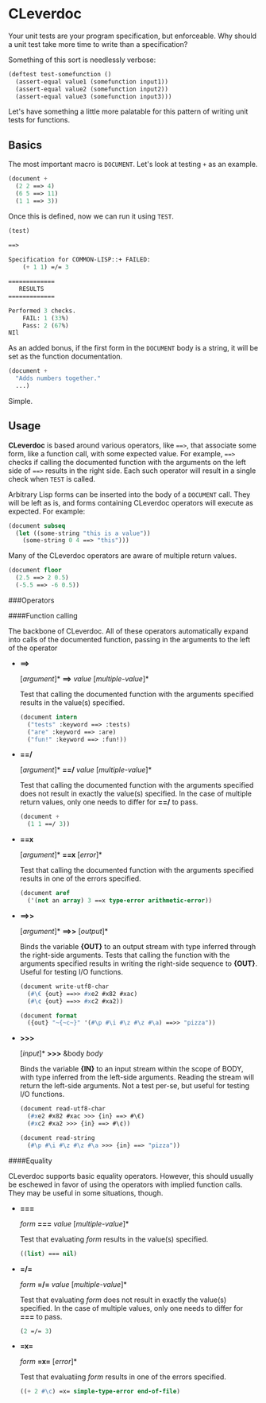 CLeverdoc
=========

Your unit tests are your program specification, but enforceable. Why should a unit test take more time to write than a specification?

Something of this sort is needlessly verbose:

```lisp
(deftest test-somefunction ()
  (assert-equal value1 (somefunction input1))
  (assert-equal value2 (somefunction input2))
  (assert-equal value3 (somefunction input3)))
```

Let's have something a little more palatable for this pattern of writing unit tests for functions.

Basics
------

The most important macro is `DOCUMENT`. Let's look at testing `+` as an example.

```lisp
(document +
  (2 2 ==> 4)
  (6 5 ==> 11)
  (1 1 ==> 3))
```

Once this is defined, now we can run it using `TEST`.

```lisp
(test)

==>
    
Specification for COMMON-LISP::+ FAILED:
    (+ 1 1) =/= 3

=============
   RESULTS
=============

Performed 3 checks.
    FAIL: 1 (33%)
    Pass: 2 (67%)
NIl
```

As an added bonus, if the first form in the `DOCUMENT` body is a string, it will be set as the function documentation.

```lisp
(document +
  "Adds numbers together."
  ...)
```

Simple.

Usage
-----

**CLeverdoc** is based around various operators, like `==>`, that associate some form, like a function call, with some expected value. For example, `==>` checks if calling the documented function with the arguments on the left side of `==>` results in the right side. Each such operator will result in a single check when `TEST` is called.

Arbitrary Lisp forms can be inserted into the body of a `DOCUMENT` call. They will be left as is, and forms containing CLeverdoc operators will execute as expected. For example:

```lisp
(document subseq
  (let ((some-string "this is a value"))
    (some-string 0 4 ==> "this")))
```

Many of the CLeverdoc operators are aware of multiple return values.

```lisp
(document floor
  (2.5 ==> 2 0.5)
  (-5.5 ==> -6 0.5))
```

###Operators

####Function calling

The backbone of CLeverdoc. All of these operators automatically expand into calls of the documented function, passing in the arguments to the left of the operator

+ **==>**

  [*argument*]\* **==>** *value* [*multiple-value*]\*

  Test that calling the documented function with the arguments specified results in the value(s) specified.

  ```lisp
  (document intern
    ("tests" :keyword ==> :tests)
    ("are" :keyword ==> :are)
    ("fun!" :keyword ==> :fun!))
  ```

+ **==/**

  [*argument*]\* **==/** *value* [*multiple-value*]\*

  Test that calling the documented function with the arguments specified does not result in exactly the value(s) specified. In the case of multiple return values, only one needs to differ for **==/** to pass.

  ```lisp
  (document +
    (1 1 ==/ 3))
  ```

+ **==x**

  [*argument*]\* **==x** [*error*]\*

  Test that calling the documented function with the arguments specified results in one of the errors specified.

  ```lisp
  (document aref
    ('(not an array) 3 ==x type-error arithmetic-error))
  ```

+ **==>>**

  [*argument*]\* **==>>** [*output*]\*

  Binds the variable **{OUT}** to an output stream with type inferred through the right-side arguments. Tests that calling the function with the arguments specified results in writing the right-side sequence to **{OUT}**. Useful for testing I/O functions.

  ```lisp
  (document write-utf8-char
    (#\€ {out} ==>> #xe2 #x82 #xac)
    (#\¢ {out} ==>> #xc2 #xa2))

  (document format
    ({out} "~{~c~}" '(#\p #\i #\z #\z #\a) ==>> "pizza"))
  ```

+ **>>>**

  [*input*]\* **>>>** &body *body*

  Binds the variable **{IN}** to an input stream within the scope of BODY, with type inferred from the left-side arguments. Reading the stream will return the left-side arguments. Not a test per-se, but useful for testing I/O functions.

  ```lisp
  (document read-utf8-char
    (#xe2 #x82 #xac >>> {in} ==> #\€)
    (#xc2 #xa2 >>> {in} ==> #\¢))

  (document read-string
    (#\p #\i #\z #\z #\a >>> {in} ==> "pizza"))
  ```    

####Equality

CLeverdoc supports basic equality operators. However, this should usually be eschewed in favor of using the operators with implied function calls. They may be useful in some situations, though.

+ **===**

  *form* **===** *value* [*multiple-value*]\*

  Test that evaluating *form* results in the value(s) specified.

  ```lisp
  ((list) === nil)
  ```
+ **=/=**

  *form* **=/=** *value* [*multiple-value*]\*

  Test that evaluating *form* does not result in exactly the value(s) specified. In the case of multiple values, only one needs to differ for **===** to pass.

  ```lisp
  (2 =/= 3)
  ```
+ **=x=**

  *form* **=x=** [*error*]\*

  Test that evaluatiing *form* results in one of the errors specified.

  ```lisp
  ((+ 2 #\c) =x= simple-type-error end-of-file)
  ```